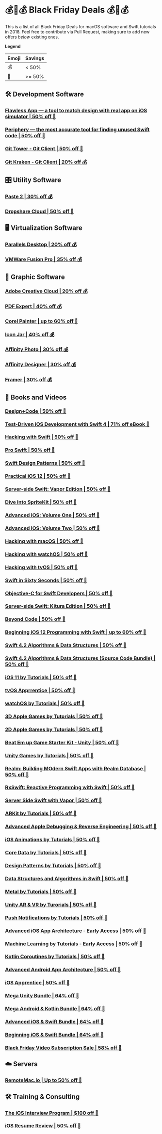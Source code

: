 # 💰💸💰 Black Friday Deals 💰💸💰
This is a list of all Black Friday Deals for macOS software and Swift tutorials in 2018. Feel free to contribute via Pull Request, making sure to add new offers *below* existing ones.

**Legend**

| Emoji | Savings |
|-----|---|
| 💰 | < 50% |
| 💸 | >= 50% |


## 🛠 Development Software
### [Flawless App — a tool to match design with real app on iOS simulator | 50% off 💸](https://gumroad.com/l/SyRKm/50_discount_black_friday)
### [Periphery — the most accurate tool for finding unused Swift code | 50% off 💸](https://peripheryapp.com/#purchase)
### [Git Tower - Git Client | 50% off 💸](https://www.git-tower.com/pricing/mac)
### [Git Kraken - Git Client | 20% off 💰](https://twitter.com/GitKraken/status/1064548835693916160)


## 🎛 Utility Software
### [Paste 2 | 30% off 💰](https://pasteapp.me)
### [Dropshare Cloud | 50% off 💸](https://dropshare.cloud)
## 🖥 Virtualization Software
### [Parallels Desktop | 20% off 💰](https://www.parallels.com/)
### [VMWare Fusion Pro | 35% off 💰](https://www.vmware.com/products/fusion.html)

## 🎨 Graphic Software
### [Adobe Creative Cloud | 20% off 💰](https://www.adobe.com/)
### [PDF Expert | 40% off 💰](https://pdfexpert.com/)
### [Corel Painter | up to 60% off 💸 ](https://www.painterartist.com/en/special-offers/)
### [Icon Jar | 40% off 💰](https://geticonjar.com/)
### [Affinity Photo | 30% off 💰](https://affinity.serif.com/de/store/)
### [Affinity Designer | 30% off 💰](https://affinity.serif.com/de/store/)
### [Framer | 30% off 💰](https://framer.com/blackfriday/) 

## 📖 Books and Videos
### [Design+Code | 50% off 💸](https://designcode.io)
### [Test-Driven iOS Development with Swift 4 | 71% off eBook 💸](https://www.packtpub.com/application-development/test-driven-ios-development-swift-4-third-edition)
### [Hacking with Swift | 50% off 💸](https://gumroad.com/l/hws-book-pack/blackfriday18)
### [Pro Swift | 50% off 💸](https://gumroad.com/l/proswift/blackfriday18)
### [Swift Design Patterns | 50% off 💸](https://gumroad.com/l/swift-design-patterns/blackfriday18)
### [Practical iOS 12 | 50% off 💸](https://gumroad.com/l/ios12/blackfriday18)
### [Server-side Swift: Vapor Edition | 50% off 💸](https://gumroad.com/l/server-side-swift-vapor/blackfriday18)
### [Dive Into SpriteKit | 50% off 💸](https://gumroad.com/l/dive-into-spritekit/blackfriday18)
### [Advanced iOS: Volume One | 50% off 💸](https://gumroad.com/l/advanced-ios-1/blackfriday18)
### [Advanced iOS: Volume Two | 50% off 💸](https://gumroad.com/l/advanced-ios-2/blackfriday18)
### [Hacking with macOS | 50% off 💸](https://gumroad.com/l/hwmacos/blackfriday18)
### [Hacking with watchOS | 50% off 💸](https://gumroad.com/l/hwwatchos/blackfriday18)
### [Hacking with tvOS | 50% off 💸](https://gumroad.com/l/hwtvos/blackfriday18)
### [Swift in Sixty Seconds | 50% off 💸](https://gumroad.com/l/sixty/blackfriday18)
### [Objective-C for Swift Developers | 50% off 💸](https://gumroad.com/l/objcswift/blackfriday18)
### [Server-side Swift: Kitura Edition | 50% off 💸](https://gumroad.com/l/server-side-swift/blackfriday18)
### [Beyond Code | 50% off 💸](https://gumroad.com/l/beyondcode/blackfriday18)
### [Beginning iOS 12 Programming with Swift | up to 60% off 💸](https://www.appcoda.com/swift/#pricing)
### [Swift 4.2 Algorithms & Data Structures | 50% off 💸](https://shop.waynewbishop.com/products/swift-algorithms-4th-edition)
### [Swift 4.2 Algorithms & Data Structures (Source Code Bundle) | 50% off 💸](https://shop.waynewbishop.com/products/xcode-10-playgrounds-code-bundle)
### [iOS 11 by Tutorials | 50% off 💸](https://store.raywenderlich.com/products/ios-11-by-tutorials)
### [tvOS Apprrentice | 50% off 💸](https://store.raywenderlich.com/products/tvos-apprentice)
### [watchOS by Tutorials | 50% off 💸](https://store.raywenderlich.com/products/watchos-by-tutorials)
### [3D Apple Games by Tutorials | 50% off 💸](https://store.raywenderlich.com/products/3d-apple-games-by-tutorials)
### [2D Apple Games by Tutorials | 50% off 💸](https://store.raywenderlich.com/products/2d-apple-games-by-tutorials)
### [Beat Em up Game Starter Kit - Unity | 50% off 💸](https://store.raywenderlich.com/products/beat-em-up-game-starter-kit-unity)
### [Unity Games by Tutorials | 50% off 💸](https://store.raywenderlich.com/products/unity-games-by-tutorials)
### [Realm: Building MOdern Swift Apps with Realm Database | 50% off 💸](https://store.raywenderlich.com/products/realm-building-modern-swift-apps-with-realm-database)
### [RxSwift: Reactive Programming with Swift | 50% off 💸](https://store.raywenderlich.com/products/rxswift-reactive-programming-with-swift)
### [Server Side Swift with Vapor | 50% off 💸](https://store.raywenderlich.com/products/server-side-swift-with-vapor)
### [ARKit by Tutorials | 50% off 💸](https://store.raywenderlich.com/products/arkit-by-tutorials)
### [Advanced Apple Debugging & Reverse Engineering | 50% off 💸](https://store.raywenderlich.com/products/advanced-apple-debugging-and-reverse-engineering)
### [iOS Animations by Tutorials | 50% off 💸](https://store.raywenderlich.com/products/ios-animations-by-tutorials)
### [Core Data by Tutorials | 50% off 💸](https://store.raywenderlich.com/products/core-data-by-tutorials)
### [Design Patterns by Tutorials | 50% off 💸](https://store.raywenderlich.com/products/design-patterns-by-tutorials)
### [Data Structures and Algorithms in Swift | 50% off 💸](https://store.raywenderlich.com/products/data-structures-and-algorithms-in-swift)
### [Metal by Tutorials | 50% off 💸](https://store.raywenderlich.com/products/metal-by-tutorials)
### [Unity AR & VR by Turorials | 50% off 💸](https://store.raywenderlich.com/products/unity-ar-and-vr-by-tutorials)
### [Push Notifications by Tutorials | 50% off 💸](https://store.raywenderlich.com/products/push-notifications-by-tutorials)
### [Advanced iOS App Architecture - Early Access | 50% off 💸](https://store.raywenderlich.com/products/advanced-ios-app-architecture)
### [Machine Learning by Tutorials - Early Access | 50% off 💸](https://store.raywenderlich.com/products/machine-learning-by-tutorials)
### [Kotlin Coroutines by Tutorials | 50% off 💸](https://store.raywenderlich.com/products/kotlin-coroutines-by-tutorials)
### [Advanced Android App Architecture | 50% off 💸](https://store.raywenderlich.com/products/advanced-android-app-architecture)
### [iOS Apprentice | 50% off 💸](https://store.raywenderlich.com/products/ios-apprentice)
### [Mega Unity Bundle | 64% off 💸](https://store.raywenderlich.com/products/mega-unity-bundle-2018)
### [Mega Android & Kotlin Bundle | 64% off 💸](https://store.raywenderlich.com/products/mega-android-and-kotlin-bundle-2018)
### [Advanced iOS & Swift Bundle | 64% off 💸](https://store.raywenderlich.com/products/advanced-ios-and-swift-bundle-2018)
### [Beginning iOS & Swift Bundle | 64% off 💸](https://store.raywenderlich.com/products/beginning-ios-and-swift-bundle-2018)
### [Black Friday Video Subscription Sale | 58% off 💸](https://store.raywenderlich.com/products/subscription)
		
## ☁️ Servers	
### [RemoteMac.io | Up to 50% off 💸](https://remotemac.io/blackfriday)

## 🛠 Training & Consulting
### [The iOS Interview Program | $100 off 💸](https://shop.waynewbishop.com/products/ios-interview-program)
### [iOS Resume Review | 50% off 💸](https://shop.waynewbishop.com/products/ios-resume-review)
